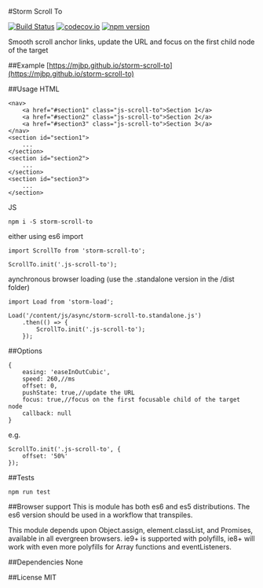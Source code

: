 #Storm Scroll To

[![Build Status](https://travis-ci.org/mjbp/storm-scroll-to.svg?branch=master)](https://travis-ci.org/mjbp/storm-scroll-to)
[![codecov.io](http://codecov.io/github/mjbp/storm-scroll-to/coverage.svg?branch=master)](http://codecov.io/github/mjbp/storm-scroll-to?branch=master)
[![npm version](https://badge.fury.io/js/storm-scroll-to.svg)](https://badge.fury.io/js/storm-scroll-to)

Smooth scroll anchor links, update the URL and focus on the first child node of the target

##Example
[https://mjbp.github.io/storm-scroll-to](https://mjbp.github.io/storm-scroll-to)

##Usage
HTML
```
<nav>
    <a href="#section1" class="js-scroll-to">Section 1</a>
    <a href="#section2" class="js-scroll-to">Section 2</a>
    <a href="#section3" class="js-scroll-to">Section 3</a>
</nav>
<section id="section1">
    ...
</section>
<section id="section2">
    ...
</section>
<section id="section3">
    ...
</section>
```

JS
```
npm i -S storm-scroll-to
```
either using es6 import
```
import ScrollTo from 'storm-scroll-to';

ScrollTo.init('.js-scroll-to');
```
aynchronous browser loading (use the .standalone version in the /dist folder)
```
import Load from 'storm-load';

Load('/content/js/async/storm-scroll-to.standalone.js')
    .then(() => {
        ScrollTo.init('.js-scroll-to');
    });
```


##Options
```
{
    easing: 'easeInOutCubic',
    speed: 260,//ms
    offset: 0,
    pushState: true,//update the URL
    focus: true,//focus on the first focusable child of the target node
    callback: null
}
```

e.g.
```
ScrollTo.init('.js-scroll-to', {
	offset: '50%'
});
```

##Tests
```
npm run test
```

##Browser support
This is module has both es6 and es5 distributions. The es6 version should be used in a workflow that transpiles.

This module depends upon Object.assign, element.classList, and Promises, available in all evergreen browsers. ie9+ is supported with polyfills, ie8+ will work with even more polyfills for Array functions and eventListeners.

##Dependencies
None

##License
MIT